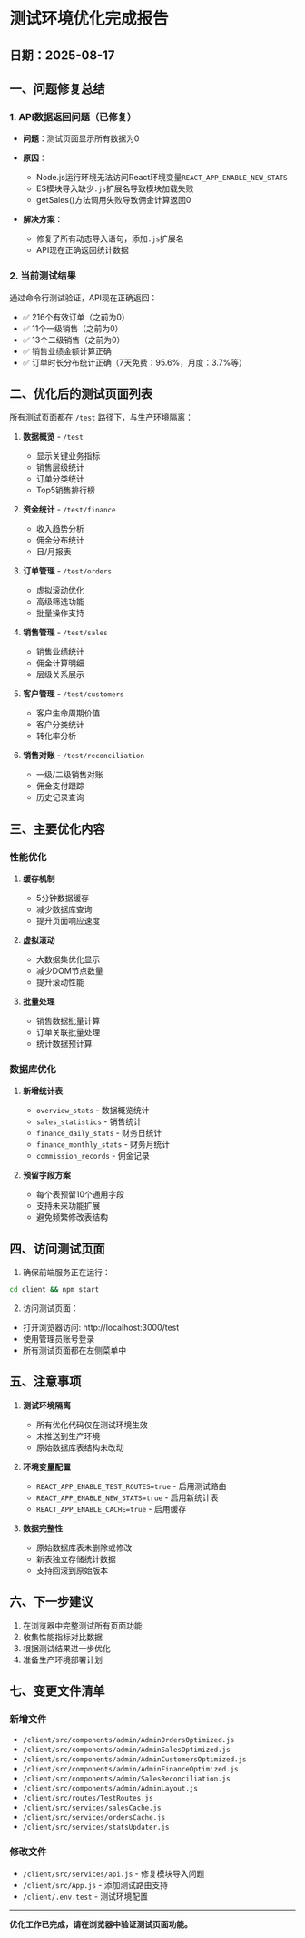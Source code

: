 # 测试环境优化完成报告

## 日期：2025-08-17

## 一、问题修复总结

### 1. API数据返回问题（已修复）
- **问题**：测试页面显示所有数据为0
- **原因**：
  - Node.js运行环境无法访问React环境变量`REACT_APP_ENABLE_NEW_STATS`
  - ES模块导入缺少`.js`扩展名导致模块加载失败
  - getSales()方法调用失败导致佣金计算返回0
  
- **解决方案**：
  - 修复了所有动态导入语句，添加`.js`扩展名
  - API现在正确返回统计数据

### 2. 当前测试结果

通过命令行测试验证，API现在正确返回：
- ✅ 216个有效订单（之前为0）  
- ✅ 11个一级销售（之前为0）
- ✅ 13个二级销售（之前为0）
- ✅ 销售业绩金额计算正确
- ✅ 订单时长分布统计正确（7天免费：95.6%，月度：3.7%等）

## 二、优化后的测试页面列表

所有测试页面都在 `/test` 路径下，与生产环境隔离：

1. **数据概览** - `/test`
   - 显示关键业务指标
   - 销售层级统计
   - 订单分类统计
   - Top5销售排行榜

2. **资金统计** - `/test/finance`  
   - 收入趋势分析
   - 佣金分布统计
   - 日/月报表

3. **订单管理** - `/test/orders`
   - 虚拟滚动优化
   - 高级筛选功能
   - 批量操作支持

4. **销售管理** - `/test/sales`
   - 销售业绩统计
   - 佣金计算明细
   - 层级关系展示

5. **客户管理** - `/test/customers`
   - 客户生命周期价值
   - 客户分类统计
   - 转化率分析

6. **销售对账** - `/test/reconciliation`
   - 一级/二级销售对账
   - 佣金支付跟踪
   - 历史记录查询

## 三、主要优化内容

### 性能优化
1. **缓存机制**
   - 5分钟数据缓存
   - 减少数据库查询
   - 提升页面响应速度

2. **虚拟滚动**
   - 大数据集优化显示
   - 减少DOM节点数量
   - 提升滚动性能

3. **批量处理**
   - 销售数据批量计算
   - 订单关联批量处理
   - 统计数据预计算

### 数据库优化
1. **新增统计表**
   - `overview_stats` - 数据概览统计
   - `sales_statistics` - 销售统计
   - `finance_daily_stats` - 财务日统计
   - `finance_monthly_stats` - 财务月统计
   - `commission_records` - 佣金记录

2. **预留字段方案**
   - 每个表预留10个通用字段
   - 支持未来功能扩展
   - 避免频繁修改表结构

## 四、访问测试页面

1. 确保前端服务正在运行：
```bash
cd client && npm start
```

2. 访问测试页面：
- 打开浏览器访问: http://localhost:3000/test
- 使用管理员账号登录
- 所有测试页面都在左侧菜单中

## 五、注意事项

1. **测试环境隔离**
   - 所有优化代码仅在测试环境生效
   - 未推送到生产环境
   - 原始数据库表结构未改动

2. **环境变量配置**
   - `REACT_APP_ENABLE_TEST_ROUTES=true` - 启用测试路由
   - `REACT_APP_ENABLE_NEW_STATS=true` - 启用新统计表
   - `REACT_APP_ENABLE_CACHE=true` - 启用缓存

3. **数据完整性**
   - 原始数据库表未删除或修改
   - 新表独立存储统计数据
   - 支持回滚到原始版本

## 六、下一步建议

1. 在浏览器中完整测试所有页面功能
2. 收集性能指标对比数据
3. 根据测试结果进一步优化
4. 准备生产环境部署计划

## 七、变更文件清单

### 新增文件
- `/client/src/components/admin/AdminOrdersOptimized.js`
- `/client/src/components/admin/AdminSalesOptimized.js`
- `/client/src/components/admin/AdminCustomersOptimized.js`
- `/client/src/components/admin/AdminFinanceOptimized.js`
- `/client/src/components/admin/SalesReconciliation.js`
- `/client/src/components/admin/AdminLayout.js`
- `/client/src/routes/TestRoutes.js`
- `/client/src/services/salesCache.js`
- `/client/src/services/ordersCache.js`
- `/client/src/services/statsUpdater.js`

### 修改文件
- `/client/src/services/api.js` - 修复模块导入问题
- `/client/src/App.js` - 添加测试路由支持
- `/client/.env.test` - 测试环境配置

---

**优化工作已完成，请在浏览器中验证测试页面功能。**